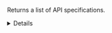 Returns a list of API specifications.

<details>
<summary>Details</summary>

## Sort expressions

The following table lists the field names and directions you can use in a sort expression.

| Field               | Type        | Direction | Example                         |
|---------------------|-------------|-----------|---------------------------------|
| `id`                | `uuid`      | `asc`     | `?sort=asc(id)`                 |
|                     |             | `desc`    | `?sort=desc(id)`                |
| `name`              | `string`    | `asc`     | `?sort=asc(name)`               |
|                     |             | `desc`    | `?sort=desc(name)`              |
| `createTime`        | `date-time` | `asc`     | `?sort=asc(createTime)`         |
|                     |             | `desc`    | `?sort=desc(createTime)`        |
| `updateTime`        | `date-time` | `asc`     | `?sort=asc(updateTime)`         |
|                     |             | `desc`    | `?sort=desc(updateTime)`        |

### Default sort expression

If the `sort` parameter is omitted, the default sort expression is used:

```
?sort=desc(createTime)
```

This causes results to be sorted by `createTime` in descending order (from most recent to oldest).

## Filter expressions

The following table lists the field names and operators you can use in a filter expression.

| Field                                                                   | Type                    | Operator | Example                                                                                                                          |
|-------------------------------------------------------------------------|-------------------------|----------|----------------------------------------------------------------------------------------------------------------------------------|
| `id`                                                                    | `uuid`                  | `eq`     | `?filter=eq(id,"533d3fe3-bccc-405a-9904-4f516e892856")`                                                                          |
|                                                                         |                         | `neq`    | `?filter=neq(id,"533d3fe3-bccc-405a-9904-4f516e892856")`                                                                         |
| `name`                                                                  | `string`                | `eq`     | `?filter=eq(name,"Verzamelen Huisartsgegevens")`                                                                                 |
|                                                                         |                         | `neq`    | `?filter=neq(name,"Verzamelen Huisartsgegevens")`                                                                                |
|                                                                         |                         | `has`    | `?filter=has(name,"Verzamelen")`                                                                                                 |
|                                                                         |                         | `stw`    | `?filter=stw(name,"Verzamelen")`                                                                                                 |
|                                                                         |                         | `enw`    | `?filter=enw(name,"Huisartsgegevens")`                                                                                           |
|                                                                         |                         | `reg`    | `?filter=reg(name,"^[a-zA-Z0-9 ]+$")`                                                                                            |
| `description`                                                           | `string`                | `eq`     | `?filter=eq(description,"The description")`                                                                                      |
|                                                                         |                         | `neq`    | `?filter=neq(description,"The description")`                                                                                     |
|                                                                         |                         | `has`    | `?filter=has(description,"The")`                                                                                                 |
|                                                                         |                         | `stw`    | `?filter=stw(description,"The")`                                                                                                 |
|                                                                         |                         | `enw`    | `?filter=enw(description,"description")`                                                                                         |
|                                                                         |                         | `reg`    | `?filter=reg(description,"^[a-zA-Z0-9 ]+$")`                                                                                     |
| `organizationId`                                                        | `uuid`                  | `eq`     | `?filter=eq(organizationId,"533d3fe3-bccc-405a-9904-4f516e892856")`                                                              |
|                                                                         |                         | `neq`    | `?filter=neq(organizationId,"533d3fe3-bccc-405a-9904-4f516e892856")`                                                             |
| `architecturalStyle`                                                    | `ApiArchitecturalStyle` | `eq`     | `?filter=eq(architecturalStyle,"REST")`                                                                                          |
|                                                                         |                         | `neq`    | `?filter=neq(architecturalStyle,"REST")`                                                                                         |
| `mainVersion.lifecycleState`                                            | `ApiLifecycleState`     | `eq`     | `?filter=eq(mainVersion.lifecycleState,"PUBLISHED")`                                                                             |
|                                                                         |                         | `neq`    | `?filter=neq(mainVersion.lifecycleState,"PUBLISHED")`                                                                            |
| `mainVersion.communicationStandardVersions.$it.id`                      | `uuid`                  | `eq`     | `?filter=any(mainVersion.communicationStandardVersions,eq($it.id,"533d3fe3-bccc-405a-9904-4f516e892856"))`                       |
|                                                                         |                         | `neq`    | `?filter=all(mainVersion.communicationStandardVersions,neq($it.id,"533d3fe3-bccc-405a-9904-4f516e892856"))`                      |
| `mainVersion.communicationStandardVersions.$it.communicationStandardId` | `uuid`                  | `eq`     | `?filter=any(mainVersion.communicationStandardVersions,eq($it.communicationStandardId,"533d3fe3-bccc-405a-9904-4f516e892856"))`  |
|                                                                         |                         | `neq`    | `?filter=all(mainVersion.communicationStandardVersions,neq($it.communicationStandardId,"533d3fe3-bccc-405a-9904-4f516e892856"))` |
| `mainVersion.trustFrameworkVersions.$it.id`                             | `uuid`                  | `eq`     | `?filter=any(mainVersion.trustFrameworkVersions,eq($it.id,"533d3fe3-bccc-405a-9904-4f516e892856"))`                              |
|                                                                         |                         | `neq`    | `?filter=all(mainVersion.trustFrameworkVersions,neq($it.id,"533d3fe3-bccc-405a-9904-4f516e892856"))`                             |
| `mainVersion.trustFrameworkVersions.$it.trustFrameworkId`               | `uuid`                  | `eq`     | `?filter=any(mainVersion.trustFrameworkVersions,eq($it.trustFrameworkId,"533d3fe3-bccc-405a-9904-4f516e892856"))`                |
|                                                                         |                         | `neq`    | `?filter=all(mainVersion.trustFrameworkVersions,neq($it.trustFrameworkId,"533d3fe3-bccc-405a-9904-4f516e892856"))`               |
| `mainVersion.lastDeclarationOfConformity.requirementsVersion`           | `string`                | `eq`     | `?filter=eq(mainVersion.lastDeclarationOfConformity.requirementsVersion,"1.2.0")`                                                |
|                                                                         |                         | `neq`    | `?filter=neq(mainVersion.lastDeclarationOfConformity.requirementsVersion,"1.2.0")`                                               |
|                                                                         |                         | `has`    | `?filter=has(mainVersion.lastDeclarationOfConformity.requirementsVersion,"1.2")`                                                 |
|                                                                         |                         | `stw`    | `?filter=stw(mainVersion.lastDeclarationOfConformity.requirementsVersion,"1.2")`                                                 |
|                                                                         |                         | `enw`    | `?filter=enw(mainVersion.lastDeclarationOfConformity.requirementsVersion,"2.0")`                                                 |
|                                                                         |                         | `reg`    | `?filter=reg(mainVersion.lastDeclarationOfConformity.requirementsVersion,"^[a-zA-Z0-9 ]+$")`                                     |
| `mainVersion.lastDeclarationOfConformity.rankingLevel`                  | `ApiRankingLevel`       | `eq`     | `?filter=eq(mainVersion.lastDeclarationOfConformity.rankingLevel,"OPEN_API")`                                                    |
|                                                                         |                         | `neq`    | `?filter=neq(mainVersion.lastDeclarationOfConformity.rankingLevel,"OPEN_API")`                                                   |
| `createTime`                                                            | `date-time`             | `eq`     | `?filter=eq(createTime,"2024-03-16T14:15:30.500Z")`                                                                              |
|                                                                         |                         | `neq`    | `?filter=neq(createTime,"2024-03-16T14:15:30.500Z")`                                                                             |
|                                                                         |                         | `gt`     | `?filter=gt(createTime,"2024-03-16T14:15:30.500Z")`                                                                              |
|                                                                         |                         | `gte`    | `?filter=gte(createTime,"2024-03-16T14:15:30.500Z")`                                                                             |
|                                                                         |                         | `lt`     | `?filter=lt(createTime,"2024-03-16T14:15:30.500Z")`                                                                              |
|                                                                         |                         | `lte`    | `?filter=lte(createTime,"2024-03-16T14:15:30.500Z")`                                                                             |
| `updateTime`                                                            | `date-time`             | `eq`     | `?filter=eq(updateTime,"2024-03-16T14:15:30.500Z")`                                                                              |
|                                                                         |                         | `neq`    | `?filter=neq(updateTime,"2024-03-16T14:15:30.500Z")`                                                                             |
|                                                                         |                         | `gt`     | `?filter=gt(updateTime,"2024-03-16T14:15:30.500Z")`                                                                              |
|                                                                         |                         | `gte`    | `?filter=gte(updateTime,"2024-03-16T14:15:30.500Z")`                                                                             |
|                                                                         |                         | `lt`     | `?filter=lt(updateTime,"2024-03-16T14:15:30.500Z")`                                                                              |
|                                                                         |                         | `lte`    | `?filter=lte(updateTime,"2024-03-16T14:15:30.500Z")`                                                                             |

</details>